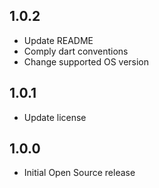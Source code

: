 ## 1.0.2

* Update README
* Comply dart conventions
* Change supported OS version

## 1.0.1

* Update license

## 1.0.0

* Initial Open Source release
